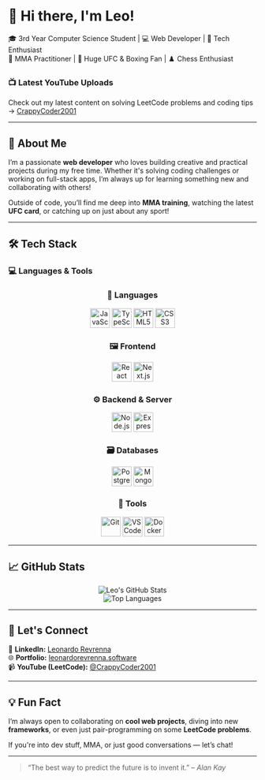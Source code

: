 # 👋 Hi there, I'm Leo!

🎓 3rd Year Computer Science Student | 💻 Web Developer | 🧠 Tech Enthusiast  
🥋 MMA Practitioner | 🥊 Huge UFC & Boxing Fan | ♟️ Chess Enthusiast

### 📺 Latest YouTube Uploads
Check out my latest content on solving LeetCode problems and coding tips → [CrappyCoder2001](https://www.youtube.com/@CrappyCoder2001/videos)

---

## 🚀 About Me

I’m a passionate **web developer** who loves building creative and practical projects during my free time. Whether it's solving coding challenges or working on full-stack apps, I’m always up for learning something new and collaborating with others!

Outside of code, you’ll find me deep into **MMA training**, watching the latest **UFC card**, or catching up on just about any sport!

---

## 🛠️ Tech Stack

### 💻 Languages & Tools

<div align="center">

### 🧾 Languages  
<img src="https://cdn.jsdelivr.net/gh/devicons/devicon/icons/javascript/javascript-original.svg" width="40" height="40" alt="JavaScript"/>
<img src="https://cdn.jsdelivr.net/gh/devicons/devicon/icons/typescript/typescript-original.svg" width="40" height="40" alt="TypeScript"/>
<img src="https://cdn.jsdelivr.net/gh/devicons/devicon/icons/html5/html5-original.svg" width="40" height="40" alt="HTML5"/>
<img src="https://cdn.jsdelivr.net/gh/devicons/devicon/icons/css3/css3-original.svg" width="40" height="40" alt="CSS3"/>

### 🖼️ Frontend  
<img src="https://cdn.jsdelivr.net/gh/devicons/devicon/icons/react/react-original.svg" width="40" height="40" alt="React"/>
<img src="https://cdn.jsdelivr.net/gh/devicons/devicon/icons/nextjs/nextjs-original-wordmark.svg" width="40" height="40" alt="Next.js"/>

### ⚙️ Backend & Server  
<img src="https://cdn.jsdelivr.net/gh/devicons/devicon/icons/nodejs/nodejs-original.svg" width="40" height="40" alt="Node.js"/>
<img src="https://cdn.jsdelivr.net/gh/devicons/devicon/icons/express/express-original.svg" width="40" height="40" alt="Express" />

### 🗃️ Databases  
<img src="https://cdn.jsdelivr.net/gh/devicons/devicon/icons/postgresql/postgresql-original.svg" width="40" height="40" alt="PostgreSQL"/>
<img src="https://cdn.jsdelivr.net/gh/devicons/devicon/icons/mongodb/mongodb-original.svg" width="40" height="40" alt="MongoDB"/>

### 🔧 Tools  
<img src="https://cdn.jsdelivr.net/gh/devicons/devicon/icons/git/git-original.svg" width="40" height="40" alt="Git"/>
<img src="https://cdn.jsdelivr.net/gh/devicons/devicon/icons/vscode/vscode-original.svg" width="40" height="40" alt="VS Code"/>
<img src="https://cdn.jsdelivr.net/gh/devicons/devicon/icons/docker/docker-original.svg" width="40" height="40" alt="Docker"/>

</div>

---

## 📈 GitHub Stats

<div align="center">

![Leo's GitHub Stats](https://github-readme-stats.vercel.app/api?username=leorev01&show_icons=true&theme=radical&hide_title=true)  
![Top Languages](https://github-readme-stats.vercel.app/api/top-langs/?username=leorev01&layout=compact&theme=radical)

</div>

---

## 📌 Let's Connect

💼 **LinkedIn:** [Leonardo Revrenna](https://www.linkedin.com/in/leorev01/)  
🌐 **Portfolio:** [leonardorevrenna.software](https://www.leonardorevrenna.software/)  
📹 **YouTube (LeetCode):** [@CrappyCoder2001](https://www.youtube.com/@CrappyCoder2001/videos)

---

## 💡 Fun Fact

I’m always open to collaborating on **cool web projects**, diving into new **frameworks**, or even just pair-programming on some **LeetCode problems**.

If you're into dev stuff, MMA, or just good conversations — let’s chat!

---

> “The best way to predict the future is to invent it.” – *Alan Kay*
